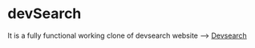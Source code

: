 # devSearch
It is a fully functional working clone of devsearch website --> [Devsearch](https://django-2021.herokuapp.com/)
